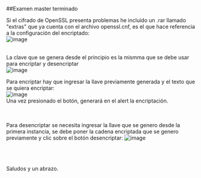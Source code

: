 ##Examen master terminado

Si el cifrado de OpenSSL presenta problemas he incluido un .rar llamado "extras" que ya cuenta con el archivo openssl.cnf, es el que hace referencia a la configuración del encriptado: <br>
![image](https://user-images.githubusercontent.com/33740828/123029188-5809c800-d3a6-11eb-80c4-fa1155cfa85f.png)
<br><br>

La clave que se genera desde el principio es la mismma que se debe usar para encriptar y desencriptar <br>
![image](https://user-images.githubusercontent.com/33740828/123029322-8edfde00-d3a6-11eb-9c67-96cd784e374a.png)

Para encriptar hay que ingresar la llave previamente generada y el texto que se quiera encriptar: <br>
![image](https://user-images.githubusercontent.com/33740828/123029398-ad45d980-d3a6-11eb-9c60-8f38ae4a648a.png) <br>
Una vez presionado el botón, generará en el alert la encriptación.
<br><br><br>

Para desencriptar se necesita ingresar la llave que se genero desde la primera instancia, se debe poner la cadena encriptada que se genero previamente y clic sobre el botón desencriptar:
![image](https://user-images.githubusercontent.com/33740828/123029583-f7c75600-d3a6-11eb-81b4-be0a45a41c0e.png)

<br><br><br>
Saludos y un abrazo.
